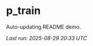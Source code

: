 # p_train

Auto-updating README demo.

<!--START_SECTION:status-->
_Last run: 2025-08-29 20:33 UTC_
<!--END_SECTION:status-->







































































































































































































